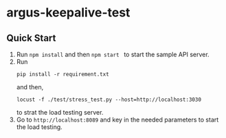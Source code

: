 # argus-keepalive-test

## Quick Start

1. Run ```npm install``` and then ```npm start ``` to start the sample API server.
2. Run
    ```
    pip install -r requirement.txt
    ```
    and then,
    ```
    locust -f ./test/stress_test.py --host=http://localhost:3030
    ```
    to strat the load testing server.
3. Go to ```http://localhost:8089``` and key in the needed parameters to start the load testing.


